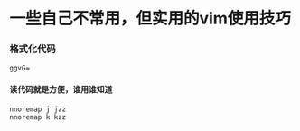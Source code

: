 # 一些自己不常用，但实用的vim使用技巧
### 格式化代码
```
ggvG=
```
#### 读代码就是方便，谁用谁知道
```
nnoremap j jzz 
nnoremap k kzz 
```
